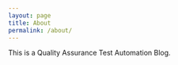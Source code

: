 ```yaml
---
layout: page
title: About
permalink: /about/
---
```


This is a Quality Assurance Test Automation Blog. 

